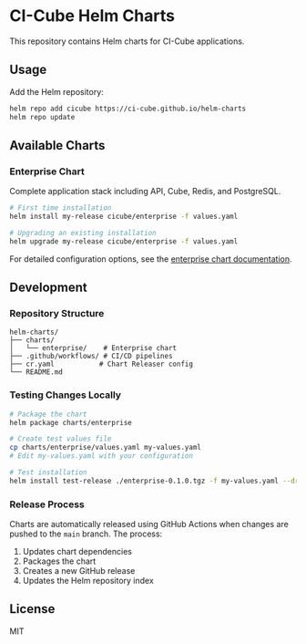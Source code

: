 # CI-Cube Helm Charts

This repository contains Helm charts for CI-Cube applications.

## Usage

Add the Helm repository:

```bash
helm repo add cicube https://ci-cube.github.io/helm-charts
helm repo update
```

## Available Charts

### Enterprise Chart

Complete application stack including API, Cube, Redis, and PostgreSQL.

```bash
# First time installation
helm install my-release cicube/enterprise -f values.yaml

# Upgrading an existing installation
helm upgrade my-release cicube/enterprise -f values.yaml
```

For detailed configuration options, see the [enterprise chart documentation](charts/enterprise/README.md).

## Development

### Repository Structure

```
helm-charts/
├── charts/
│   └── enterprise/    # Enterprise chart
├── .github/workflows/ # CI/CD pipelines
├── cr.yaml           # Chart Releaser config
└── README.md
```

### Testing Changes Locally

```bash
# Package the chart
helm package charts/enterprise

# Create test values file
cp charts/enterprise/values.yaml my-values.yaml
# Edit my-values.yaml with your configuration

# Test installation
helm install test-release ./enterprise-0.1.0.tgz -f my-values.yaml --dry-run
```

### Release Process

Charts are automatically released using GitHub Actions when changes are pushed to the `main` branch. The process:

1. Updates chart dependencies
2. Packages the chart
3. Creates a new GitHub release
4. Updates the Helm repository index

## License

MIT
